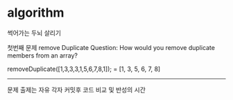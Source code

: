# algorithm
썩어가는 두뇌 살리기

첫번째 문제
remove Duplicate
Question: How would you remove duplicate members from an array?

removeDuplicate([1,3,3,3,1,5,6,7,8,1]);
  = [1, 3, 5, 6, 7, 8]
  
  
***
문제 출제는 자유
각자 커밋후 코드 비교 및 반성의 시간
